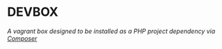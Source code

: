 # DEVBOX

_A vagrant box designed to be installed as a PHP project dependency via [Composer][composer]_

[composer]: https://getcomposer.org
